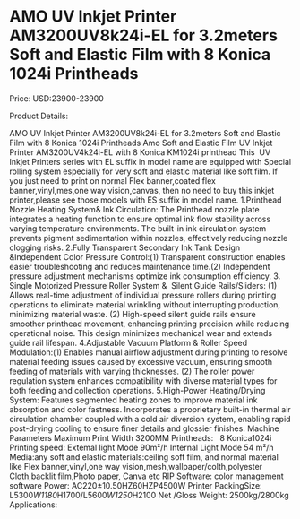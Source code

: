 # AMO UV Inkjet Printer AM3200UV8k24i-EL for 3.2meters Soft and Elastic Film with 8 Konica 1024i Printheads

Price: USD:23900-23900

Product Details:

AMO UV Inkjet Printer AM3200UV8k24i-EL for 3.2meters Soft and Elastic Film with 8 Konica 1024i Printheads
Amo Soft and Elastic Film UV Inkjet Printer AM3200UV4k24i-EL with 8 Konica KM1024i printhead
This  UV Inkjet Printers series with EL suffix in model name are equipped with Special rolling system especially for very soft and elastic material like soft film. If you just need to print on normal Flex banner,coated flex banner,vinyl,mes,one way vision,canvas, then no need to buy this inkjet printer,please see those models with ES suffix in model name.
1.Printhead Nozzle Heating System& Ink Circulation: The Printhead nozzle plate integrates a heating function to ensure optimal ink flow stability across varying temperature environments. The built-in ink
circulation system prevents pigment sedimentation within nozzles, effectively reducing nozzle clogging risks.
2.Fully Transparent Secondary Ink Tank Design &Independent Color Pressure Control:(1) Transparent construction enables easier troubleshooting and reduces maintenance time.(2)
Independent pressure adjustment mechanisms optimize ink consumption efficiency.
3. Single Motorized Pressure Roller System &  Silent Guide Rails/Sliders: (1) Allows real-time adjustment of individual pressure rollers during printing operations to eliminate material wrinkling without interrupting production, minimizing material waste. (2) High-speed silent guide rails ensure smoother printhead movement, enhancing printing precision while reducing operational noise. This design minimizes mechanical wear and extends guide rail lifespan.
4.Adjustable Vacuum Platform & Roller Speed Modulation:(1) Enables manual airflow adjustment during printing to resolve material feeding issues caused by excessive vacuum, ensuring smooth feeding of materials with varying thicknesses. (2) The roller power regulation system enhances compatibility with diverse material types for both feeding and collection operations.
5.High-Power Heating/Drying System: Features segmented heating zones to improve material ink absorption and color fastness. Incorporates a proprietary built-in thermal air
circulation chamber coupled with a cold air diversion system, enabling rapid post-drying cooling to ensure finer details and glossier finishes.
Machine Parameters
Maximum Print Width	3200MM
Printheads:   8 Konica1024i
Printing speed:
Extemal light Mode 90m²/h
Internal Light Mode 54 m²/h
Media:any soft and elastic materials:ceiling soft film, and normal material like Flex banner,vinyl,one way vision,mesh,wallpaper/colth,polyester Cloth,backlit film,Photo paper, Canva etc
RIP Software: color management software
Power:	AC220±10.50HZ60HZP4500W
Printer PackingSize:	L5300*W1180*H1700/L5600*W1250*H2100
Net /Gloss Weight:
2500kg/2800kg
Applications: